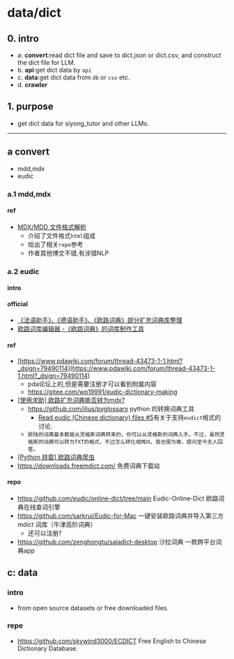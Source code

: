 # data/dict

## 0. intro
- a: __convert__:read dict file and save to dict.json or dict.csv, and construct the dict file for LLM.
- b. __api__:get dict data by `api`
- c. __data__:get dict data from `db` or `csv` etc.
- d. __crawler__

## 1. purpose
- get dict data for siyong_tutor and other LLMs.

----
## a convert
- mdd,mdx
- eudic
### a.1 mdd,mdx


#### ref
- [MDX/MDD 文件格式解析](https://einverne.github.io/post/2018/08/mdx-mdd-file-format.html)
    - 介绍了文件格式`html`组成
    - 给出了相关`repo`参考
    - 作者其他博文不错,有涉猎NLP

### a.2 eudic

#### intro

#### official
- [《法语助手》、《德语助手》、《欧路词典》部分扩充词典库整理](https://www.eudic.net/Product/dictionary_resource.aspx)
- [欧路词库编辑器  -《欧路词典》的词库制作工具](https://www.eudic.net/eudic/builder.aspx)

#### ref
- [https://www.pdawiki.com/forum/thread-43473-1-1.html?_dsign=79490114](https://www.pdawiki.com/forum/thread-43473-1-1.html?_dsign=79490114)
    - pda论坛上的,但是需要注册才可以看到附属内容
    - https://gitee.com/wp19991/eudic-dictionary-making
- [\[使用求助\] 欧路扩充词典能否转为mdx?](https://www.pdawiki.com/forum/thread-19155-1-1.html?_dsign=65d1c566)
    - https://github.com/ilius/pyglossary python 的转换词典工具
        - [Read eudic (Chinese dictionary) files #5](https://github.com/ilius/pyglossary/issues/5)有关于支持`eudict`格式的讨论.
    - `欧陆的词典基本都是从灵格斯词典转来的，你可以从灵格斯的词典入手。不过，虽然灵格斯的词典可以转为TXT的格式，不过怎么转化成MDX，我也很为难，提问至今无人回答。`
- [[Python 转载] 欧路词典爬虫](https://www.52pojie.cn/thread-1623828-1-1.html)
- https://downloads.freemdict.com/ 免费词典下载站
#### repo
- https://github.com/eudic/online-dict/tree/main Eudic-Online-Dict 欧路词典在线查词引擎
- https://github.com/sarkrui/Eudic-for-Mac 一键安装欧路词典并导入第三方 mdict 词库（牛津高阶词典）
    - 还可以注册?
- https://github.com/zenghongtu/saladict-desktop 沙拉词典 一款跨平台词典app

## c: data
### intro
- from open source datasets or free downloaded files.

### repe
- https://github.com/skywind3000/ECDICT Free English to Chinese Dictionary Database.
